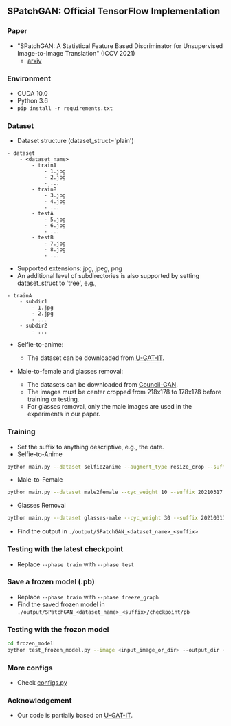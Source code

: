 ## SPatchGAN: Official TensorFlow Implementation

### Paper
- "SPatchGAN: A Statistical Feature Based Discriminator for Unsupervised Image-to-Image Translation"  (ICCV 2021)
    - [arxiv](https://arxiv.org/abs/2103.16219)

### Environment
- CUDA 10.0
- Python 3.6
- ``pip install -r requirements.txt``

### Dataset

- Dataset structure (dataset_struct='plain')
```
- dataset
    - <dataset_name>
        - trainA
            - 1.jpg
            - 2.jpg
            - ...
        - trainB
            - 3.jpg
            - 4.jpg
            - ...
        - testA
            - 5.jpg
            - 6.jpg
            - ...
        - testB
            - 7.jpg
            - 8.jpg
            - ...
```

- Supported extensions: jpg, jpeg, png
- An additional level of subdirectories is also supported by setting dataset_struct to 'tree', e.g.,
```
- trainA
    - subdir1
        - 1.jpg
        - 2.jpg
        - ...
    - subdir2
        - ...
```

- Selfie-to-anime:
     - The dataset can be downloaded from [U-GAT-IT](https://github.com/taki0112/UGATIT).

- Male-to-female and glasses removal:
     - The datasets can be downloaded from [Council-GAN](https://github.com/Onr/Council-GAN).
     - The images must be center cropped from 218x178 to 178x178 before training or testing.
     - For glasses removal, only the male images are used in the experiments in our paper.

### Training

- Set the suffix to anything descriptive, e.g., the date.
- Selfie-to-Anime
```bash
python main.py --dataset selfie2anime --augment_type resize_crop --suffix 20210317 --phase train
```

- Male-to-Female
```bash
python main.py --dataset male2female --cyc_weight 10 --suffix 20210317 --phase train
```

- Glasses Removal
```bash
python main.py --dataset glasses-male --cyc_weight 30 --suffix 20210317 --phase train
```
- Find the output in ``./output/SPatchGAN_<dataset_name>_<suffix>``

### Testing with the latest checkpoint
- Replace ``--phase train`` with ``--phase test``

### Save a frozen model (.pb)
- Replace ``--phase train`` with ``--phase freeze_graph``
- Find the saved frozen model in ``./output/SPatchGAN_<dataset_name>_<suffix>/checkpoint/pb``

### Testing with the frozon model
```bash
cd frozen_model
python test_frozen_model.py --image <input_image_or_dir> --output_dir <output_dir> --model <frozen_model_path>
```

### More configs
- Check [configs.py](configs.py)

### Acknowledgement
- Our code is partially based on [U-GAT-IT](https://github.com/taki0112/UGATIT).
